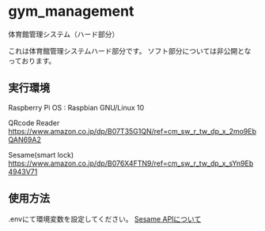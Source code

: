 # gym_management
体育館管理システム（ハード部分）

これは体育館管理システムハード部分です。
ソフト部分については非公開となっております。

<h2>実行環境</h2>

Raspberry Pi 
OS : Raspbian GNU/Linux 10

QRcode Reader
https://www.amazon.co.jp/dp/B07T35G1QN/ref=cm_sw_r_tw_dp_x_2mo9EbQAN69A2

Sesame(smart lock)
https://www.amazon.co.jp/dp/B076X4FTN9/ref=cm_sw_r_tw_dp_x_sYn9Eb4943V71


<h2>使用方法</h2>
.envにて環境変数を設定してください。
<a href="https://docs.candyhouse.co/">Sesame APIについて</a>


